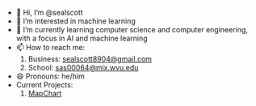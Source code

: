 - 👋 Hi, I’m @sealscott
- 👀 I’m interested in machine learning
- 🌱 I’m currently learning computer science and computer engineering, with a focus in AI and machine learning
- 📫 How to reach me:
  1. Business: sealscott8904@gmail.com
  2. School: sas00064@mix.wvu.edu
- 😄 Pronouns: he/him
- Current Projects:
  1. [MapChart](https://github.com/sealscott/MapChart)

<!---
sealscott/sealscott is a ✨ special ✨ repository because its `README.md` (this file) appears on your GitHub profile.
You can click the Preview link to take a look at your changes.
--->
